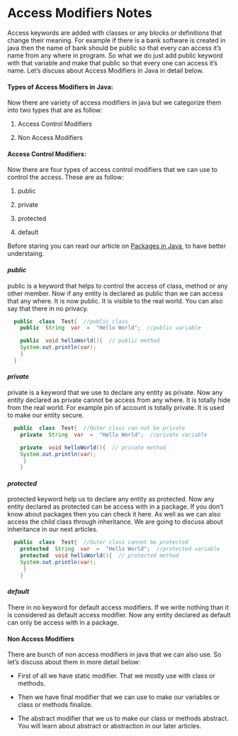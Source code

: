 # Access Modifiers Notes

Access keywords are added with classes or any blocks or definitions that change their meaning. For example if there is a bank software is created in java then the name of bank should be public so that every can access it’s name from any where in program. So what we do just add public keyword with that variable and make that public so that every one can access it’s name. Let’s discuss about Access Modifiers in Java in detail below.

#### **Types of Access Modifiers in Java:**

Now there are variety of access modifiers in java but we categorize them into two types that are as follow:

1.  Access Control Modifiers
    
2.  Non Access Modifiers
    

#### **Access Control Modifiers:**

Now there are four types of access control modifiers that we can use to control the access. These are as follow:

1.  public
    
2.  private
    
3.  protected
    
4.  default
    

Before staring you can read our article on  [Packages in Java](https://www.javaians.com/packages-in-java/), to have better understaing.

  

#### _public_

public is a keyword that helps to control the access of class, method or any other member. Now if any entity is declared as public than we can access that any where. It is now public. It is visible to the real world. You can also say that there in no privacy.
```java
  public  class  Test{  //public class
    public  String  var  =  "Hello World";  //public variable

    public  void helloWorld(){  // public method
    System.out.println(var);
    }
  }
```
  

#### _private_

private is a keyword that we use to declare any entity as private. Now any entity declared as private cannot be access from any where. It is totally hide from the real world. For example pin of account is totally private. It is used to make our entity secure.
```java
  public  class  Test{  //Outer class can not be private
    private  String  var  =  "Hello World";  //private variable

    private  void helloWorld(){  // private method
    System.out.println(var);
     }
    }
```
  

#### _protected_

protected keyword help us to declare any entity as protected. Now any entity declared as protected can be access with in a package. If you don’t know about packages then you can check it here. As well as we can also access the child class through inheritance. We are going to discuss about inheritance in our next articles.
```java
  public  class  Test{  //Outer class cannot be protected 
    protected  String  var  =  "Hello World";  //protected variable 
    protected  void helloWorld(){  // protected method
    System.out.println(var);
     }
    }
```
  

#### _default_

There in no keyword for default access modifiers. If we write nothing than it is considered as default access modifier. Now any entity declared as default can only be access with in a package.

#### **Non Access Modifiers**

There are bunch of non access modifiers in java that we can also use. So let’s discuss about them in more detail below:

-   First of all we have static modifier. That we mostly use with class or methods.
    
-   Then we have final modifier that we can use to make our variables or class or methods finalize.
    
-   The abstract modifier that we us to make our class or methods abstract. You will learn about abstract or abstraction in our later articles.
